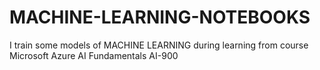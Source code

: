 # MACHINE-LEARNING-NOTEBOOKS
I train some models of MACHINE LEARNING  during learning from course Microsoft Azure AI Fundamentals AI-900
